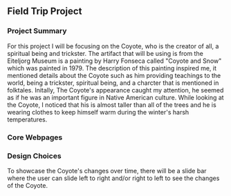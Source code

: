 ## Field Trip Project
### Project Summary 
For this project I will be focusing on the Coyote, who is the creator of all, a spiritual being and trickster. The artifact that will be using is from the Eiteljorg Museum is a painting by Harry Fonseca called "Coyote and Snow" which was painted in 1979. The description of this painting inspired me, it mentioned details about the Coyote such as him providing teachings to the world, being a trickster, spiritual being, and a charcter that is mentioned in folktales. Initally, The Coyote's appearance caught my attention, he seemed as if he was an important figure in Native American culture. While looking at the Coyote, I noticed that his is almost taller than all of the trees and he is wearing clothes to keep himself warm during the winter's harsh temperatures. 
### Core Webpages
### Design Choices 
To showcase the Coyote's changes over time, there will be a slide bar where the user can slide left to right and/or right to left to see the changes of the Coyote.
